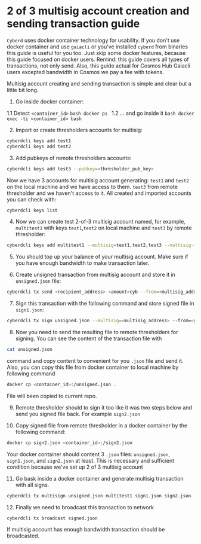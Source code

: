 # 2 of 3 multisig account creation and sending transaction guide

`Cyberd` uses docker container technology for usability. If you don't use docker container and use `gaiacli` or you've installed `cyberd` from binaries this guide is useful for you too. Just skip some docker features, because this guide focused on docker users. Remind: this guide covers all types of transactions, not only send. Also, this guide actual for Cosmos Hub Gaiacli users excepted bandwidth in Cosmos we pay a fee with tokens.

Multisig account creating and sending transaction is simple and clear but a little bit long.

1. Go inside docker container:

  1.1 Detect `<container_id>`
      ```bash
      docker ps
      ```
  1.2 ... and go inside it
    ```bash
    docker exec -ti <container_id> bash
    ```

2. Import or create thresholders accounts for multisig:
```bash
cyberdcli keys add test1
cyberdcli keys add test2
```
3. Add pubkeys of remote thresholders accounts:
```bash
cyberdcli keys add test3 --pubkey=<thresholder_pub_key>
```
Now we have 3 accounts for multisig account generating: `test1` and `test2` on the local machine and we have access to them. `test3` from remote thresholder and we haven't access to it. All created and imported accounts you can check with:
```bash
cyberdcli keys list
```

4. Now we can create test 2-of-3 multisig account named, for example, `multitest1` with keys `test1`,`test2` on local machine and `test3` by remote thresholder:
```bash
cyberdcli keys add multitest1 --multisig=test1,test2,test3 --multisig-threshold 2
```

5. You should top up your balance of your multisig account. Make sure if you have enough bandwidth to make transaction later.

6. Create unsigned transaction from multisig account and store it in `unsigned.json` file:
```bash
cyberdcli tx send <recipient_address> <amount>cyb --from=<multisig_address> --chain-id=<chain_id> --generate-only > unsigned.json
```

7. Sign this transaction with the following command and store signed file in `sign1.json`:
```bash
cyberdcli tx sign unsigned.json --multisig=<multisig_address> --from=<your_account_name> --output-document sign1.json --chain-id euler-4
```

8. Now you need to send the resulting file to remote thresholders for signing. You can see the content of the transaction file with
 ```bash
cat unsigned.json
```
command and copy content to convenient for you `.json` file and send it. Also, you can copy this file from docker container to local machine by following command
```bash
docker cp <container_id>:/unsigned.json .
```
File will been copied to current repo.

9. Remote thresholder should to sign it too like it was two steps below and send you signed file back. For example `sign2.json`


10. Copy signed file from remote thresholder in a docker container by the following command:

```bash
docker cp sign2.json <container_id>:/sign2.json
```

Your docker container should content 3 `.json` files: `unsigned.json`, `sign1.json`, and `sign2.json` at least. This is necessary and sufficient condition because we've set up 2 of 3 multisig account

11. Go bask inside a docker container and generate multisig transaction with all signs.

```bash
cyberdcli tx multisign unsigned.json multitest1 sign1.json sign2.json --chain-id=<chain_id> > signed.json
```

12. Finally we need to broadcast this transaction to network

```bash
cyberdcli tx broadcast signed.json
```

If multisig account has enough bandwidth transaction should be broadcasted.
